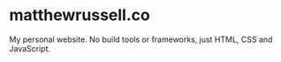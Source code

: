# matthewrussell.co

My personal website. No build tools or frameworks, just HTML, CSS and JavaScript.

